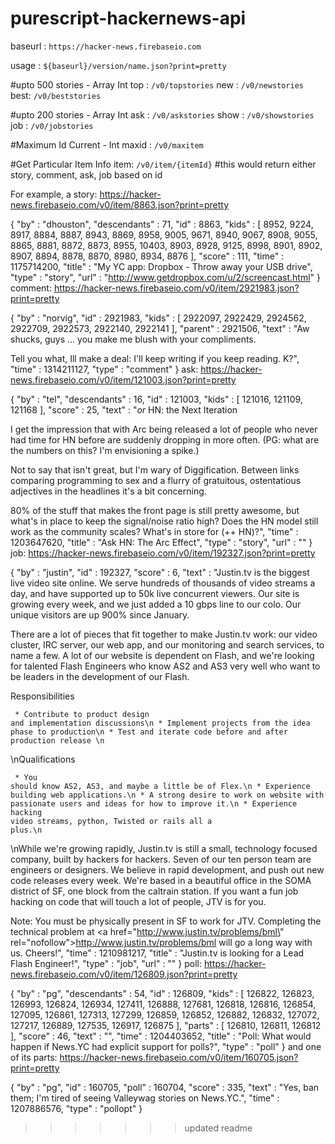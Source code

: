 # purescript-hackernews-api

baseurl : `https://hacker-news.firebaseio.com`

usage : `${baseurl}/version/name.json?print=pretty`

#upto 500 stories - Array Int
top : `/v0/topstories`
new : `/v0/newstories`
best: `/v0/beststories`


#upto 200 stories - Array Int
ask : `/v0/askstories`
show : `/v0/showstories`
job : `/v0/jobstories`

#Maximum Id Current - Int
maxid : `/v0/maxitem`


#Get Particular Item Info
item: `/v0/item/{itemId}`   #this would return either story, comment, ask, job based on id


For example, a story: https://hacker-news.firebaseio.com/v0/item/8863.json?print=pretty

{
  "by" : "dhouston",
  "descendants" : 71,
  "id" : 8863,
  "kids" : [ 8952, 9224, 8917, 8884, 8887, 8943, 8869, 8958, 9005, 9671, 8940, 9067, 8908, 9055, 8865, 8881, 8872, 8873, 8955, 10403, 8903, 8928, 9125, 8998, 8901, 8902, 8907, 8894, 8878, 8870, 8980, 8934, 8876 ],
  "score" : 111,
  "time" : 1175714200,
  "title" : "My YC app: Dropbox - Throw away your USB drive",
  "type" : "story",
  "url" : "http://www.getdropbox.com/u/2/screencast.html"
}
comment: https://hacker-news.firebaseio.com/v0/item/2921983.json?print=pretty

{
  "by" : "norvig",
  "id" : 2921983,
  "kids" : [ 2922097, 2922429, 2924562, 2922709, 2922573, 2922140, 2922141 ],
  "parent" : 2921506,
  "text" : "Aw shucks, guys ... you make me blush with your compliments.<p>Tell you what, Ill make a deal: I'll keep writing if you keep reading. K?",
  "time" : 1314211127,
  "type" : "comment"
}
ask: https://hacker-news.firebaseio.com/v0/item/121003.json?print=pretty

{
  "by" : "tel",
  "descendants" : 16,
  "id" : 121003,
  "kids" : [ 121016, 121109, 121168 ],
  "score" : 25,
  "text" : "<i>or</i> HN: the Next Iteration<p>I get the impression that with Arc being released a lot of people who never had time for HN before are suddenly dropping in more often. (PG: what are the numbers on this? I'm envisioning a spike.)<p>Not to say that isn't great, but I'm wary of Diggification. Between links comparing programming to sex and a flurry of gratuitous, ostentatious  adjectives in the headlines it's a bit concerning.<p>80% of the stuff that makes the front page is still pretty awesome, but what's in place to keep the signal/noise ratio high? Does the HN model still work as the community scales? What's in store for (++ HN)?",
  "time" : 1203647620,
  "title" : "Ask HN: The Arc Effect",
  "type" : "story",
  "url" : ""
}
job: https://hacker-news.firebaseio.com/v0/item/192327.json?print=pretty

{
  "by" : "justin",
  "id" : 192327,
  "score" : 6,
  "text" : "Justin.tv is the biggest live video site online. We serve hundreds of thousands of video streams a day, and have supported up to 50k live concurrent viewers. Our site is growing every week, and we just added a 10 gbps line to our colo. Our unique visitors are up 900% since January.<p>There are a lot of pieces that fit together to make Justin.tv work: our video cluster, IRC server, our web app, and our monitoring and search services, to name a few. A lot of our website is dependent on Flash, and we're looking for talented Flash Engineers who know AS2 and AS3 very well who want to be leaders in the development of our Flash.<p>Responsibilities<p><pre><code>    * Contribute to product design and implementation discussions\n    * Implement projects from the idea phase to production\n    * Test and iterate code before and after production release \n</code></pre>\nQualifications<p><pre><code>    * You should know AS2, AS3, and maybe a little be of Flex.\n    * Experience building web applications.\n    * A strong desire to work on website with passionate users and ideas for how to improve it.\n    * Experience hacking video streams, python, Twisted or rails all a plus.\n</code></pre>\nWhile we're growing rapidly, Justin.tv is still a small, technology focused company, built by hackers for hackers. Seven of our ten person team are engineers or designers. We believe in rapid development, and push out new code releases every week. We're based in a beautiful office in the SOMA district of SF, one block from the caltrain station. If you want a fun job hacking on code that will touch a lot of people, JTV is for you.<p>Note: You must be physically present in SF to work for JTV. Completing the technical problem at <a href=\"http://www.justin.tv/problems/bml\" rel=\"nofollow\">http://www.justin.tv/problems/bml</a> will go a long way with us. Cheers!",
  "time" : 1210981217,
  "title" : "Justin.tv is looking for a Lead Flash Engineer!",
  "type" : "job",
  "url" : ""
}
poll: https://hacker-news.firebaseio.com/v0/item/126809.json?print=pretty

{
  "by" : "pg",
  "descendants" : 54,
  "id" : 126809,
  "kids" : [ 126822, 126823, 126993, 126824, 126934, 127411, 126888, 127681, 126818, 126816, 126854, 127095, 126861, 127313, 127299, 126859, 126852, 126882, 126832, 127072, 127217, 126889, 127535, 126917, 126875 ],
  "parts" : [ 126810, 126811, 126812 ],
  "score" : 46,
  "text" : "",
  "time" : 1204403652,
  "title" : "Poll: What would happen if News.YC had explicit support for polls?",
  "type" : "poll"
}
and one of its parts: https://hacker-news.firebaseio.com/v0/item/160705.json?print=pretty

{
  "by" : "pg",
  "id" : 160705,
  "poll" : 160704,
  "score" : 335,
  "text" : "Yes, ban them; I'm tired of seeing Valleywag stories on News.YC.",
  "time" : 1207886576,
  "type" : "pollopt"
  }


>>>>>>> updated readme
